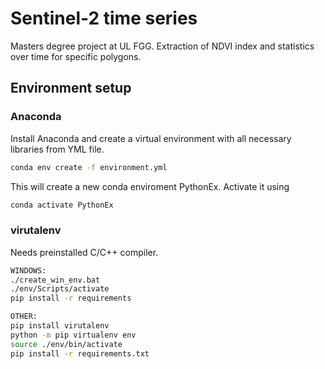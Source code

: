 # Sentinel-2 time series
Masters degree project at UL FGG. Extraction of NDVI index and statistics over time for specific polygons.

## Environment setup

### Anaconda

Install Anaconda and create a virtual environment with all necessary libraries from YML file.

```bash
conda env create -f environment.yml
```

This will create a new conda enviroment PythonEx. Activate it using

```bash
conda activate PythonEx
```

### virutalenv

Needs preinstalled C/C++ compiler.
```bash
WINDOWS:
./create_win_env.bat
./env/Scripts/activate
pip install -r requirements

OTHER:
pip install virutalenv
python -m pip virtualenv env
source ./env/bin/activate
pip install -r requirements.txt
```